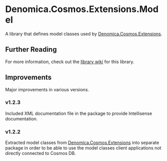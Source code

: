 ﻿# Denomica.Cosmos.Extensions.Model

A library that defines model classes used by [Denomica.Cosmos.Extensions](https://www.nuget.org/packages/Denomica.Cosmos.Extensions).

## Further Reading

For more information, check out the [library wiki](https://github.com/Denomica/Denomica.Cosmos.Extensions/wiki) for this library.

## Improvements

Major improvements in various versions.

### v1.2.3

Included XML documentation file in the package to provide Intellisense documentation.

### v1.2.2

Extracted model classes from [Denomica.Cosmos.Extensions](https://www.nuget.org/packages/Denomica.Cosmos.Extensions) into separate package in order to be able to use the model classes client applications not directly connected to Cosmos DB.
